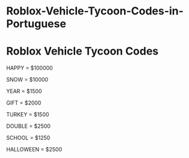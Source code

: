 # Roblox-Vehicle-Tycoon-Codes-in-Portuguese

# Roblox Vehicle Tycoon Codes

HAPPY = $100000

SNOW = $10000

YEAR = $1500

GIFT = $2000

TURKEY = $1500

DOUBLE = $2500

SCHOOL = $1250

HALLOWEEN = $2500
